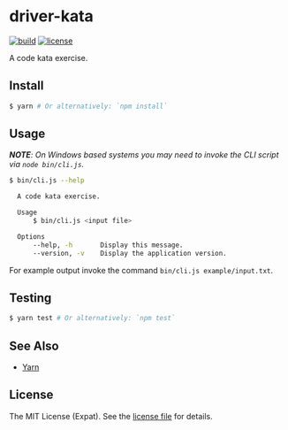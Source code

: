 driver-kata
===========
[![build](https://img.shields.io/travis/jbenner-radham/node-driver-kata.svg?style=flat-square)](https://travis-ci.org/jbenner-radham/node-driver-kata)
[![license](https://img.shields.io/github/license/jbenner-radham/node-driver-kata.svg?style=flat-square)](LICENSE)

A code kata exercise.

Install
-------
```sh
$ yarn # Or alternatively: `npm install`
```

Usage
-----
_**NOTE**: On Windows based systems you may need to invoke the CLI script via `node bin/cli.js`._

```sh
$ bin/cli.js --help

  A code kata exercise.

  Usage
      $ bin/cli.js <input file>

  Options
      --help, -h       Display this message.
      --version, -v    Display the application version.
```

For example output invoke the command `bin/cli.js example/input.txt`.


Testing
-------
```sh
$ yarn test # Or alternatively: `npm test`
```

See Also
--------
- [Yarn](https://yarnpkg.com/)

License
-------
The MIT License (Expat). See the [license file](LICENSE) for details.
